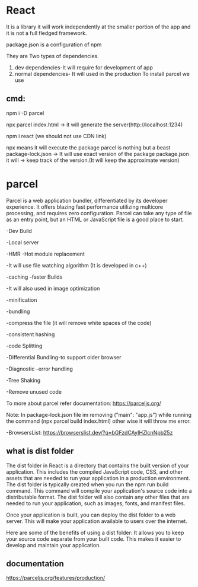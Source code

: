 # React
It is a library it will work independently at the smaller portion of the app and it is not a full fledged framework.

package.json is a configuration of npm

They are Two types of dependencies.
1. dev dependencies-It will require for development of app
2. normal dependencies-  It will used in the production
To install parcel we use 
## cmd:
 npm i -D parcel

 npx parcel index.html -> it will generate the server(http://localhost:1234)

 npm i react (we should not use CDN link)

 npx means it will execute the package
parcel is nothing but a beast
package-lock.json -> It will use exact version of the package
package.json it will -> keep track of the version.(It will keep the approximate version)

# parcel
Parcel is a web application bundler, differentiated by its developer experience. It offers blazing fast performance utilizing multicore processing, and requires zero configuration. Parcel can take any type of file as an entry point, but an HTML or JavaScript file is a good place to start.

-Dev Build

-Local server

-HMR -Hot module replacement

-It will use file watching algorithm (It is developed in c++)

-caching -faster Builds

-It will also used in image optimization

-minification

-bundling

-compress the file (it will remove white spaces of the code)

-consistent hashing

-code Splitting

-Differential Bundling-to support older browser

-Diagnostic -error handling

-Tree Shaking

-Remove unused code

To more about parcel refer documentation:
https://parceljs.org/

Note: In package-lock.json file im removing  ("main": "app.js")  while running the command (npx parcel build index.html) other wise it will throw me error.


-BrowsersList: https://browserslist.dev/?q=bGFzdCAyIHZlcnNpb25z

## what is dist folder
The dist folder in React is a directory that contains the built version of your application. This includes the compiled JavaScript code, CSS, and other assets that are needed to run your application in a production environment.
The dist folder is typically created when you run the npm run build command. This command will compile your application's source code into a distributable format. The dist folder will also contain any other files that are needed to run your application, such as images, fonts, and manifest files.

Once your application is built, you can deploy the dist folder to a web server. This will make your application available to users over the internet.

Here are some of the benefits of using a dist folder:
It allows you to keep your source code separate from your built code. This makes it easier to develop and maintain your application.

## documentation
https://parceljs.org/features/production/ 